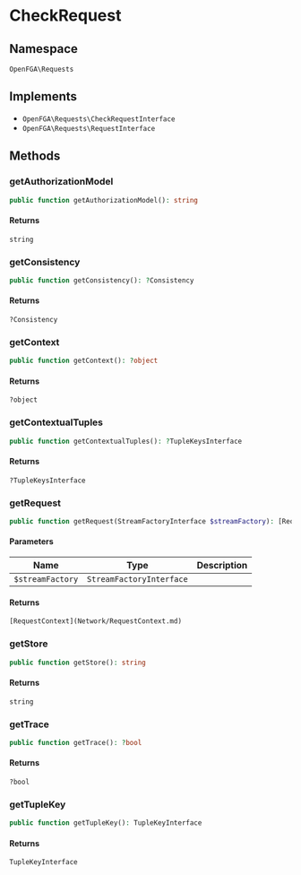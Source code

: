 # CheckRequest


## Namespace
`OpenFGA\Requests`

## Implements
* `OpenFGA\Requests\CheckRequestInterface`
* `OpenFGA\Requests\RequestInterface`

## Methods
### getAuthorizationModel

```php
public function getAuthorizationModel(): string
```



#### Returns
`string` 

### getConsistency

```php
public function getConsistency(): ?Consistency
```



#### Returns
`?Consistency` 

### getContext

```php
public function getContext(): ?object
```



#### Returns
`?object` 

### getContextualTuples

```php
public function getContextualTuples(): ?TupleKeysInterface
```



#### Returns
`?TupleKeysInterface` 

### getRequest

```php
public function getRequest(StreamFactoryInterface $streamFactory): [RequestContext](Network/RequestContext.md)
```


#### Parameters
| Name | Type | Description |
|------|------|-------------|
| `$streamFactory` | `StreamFactoryInterface` |  |

#### Returns
`[RequestContext](Network/RequestContext.md)` 

### getStore

```php
public function getStore(): string
```



#### Returns
`string` 

### getTrace

```php
public function getTrace(): ?bool
```



#### Returns
`?bool` 

### getTupleKey

```php
public function getTupleKey(): TupleKeyInterface
```



#### Returns
`TupleKeyInterface` 

